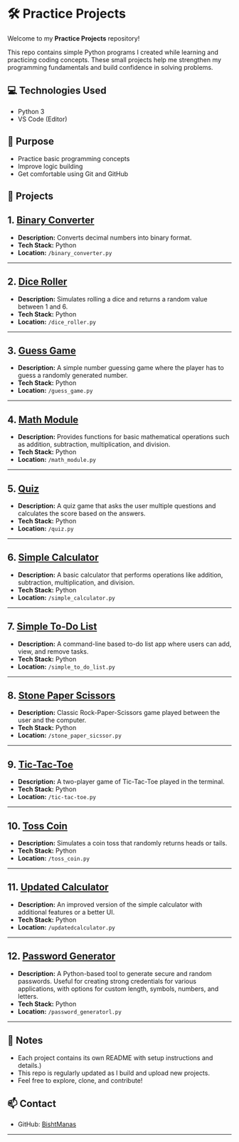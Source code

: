 # 🛠️ Practice Projects

Welcome to my **Practice Projects** repository!

This repo contains simple Python programs I created while learning and practicing coding concepts. These small projects help me strengthen my programming fundamentals and build confidence in solving problems.

## 💻 Technologies Used

- Python 3
- VS Code (Editor)

## 🧠 Purpose

- Practice basic programming concepts
- Improve logic building
- Get comfortable using Git and GitHub

## 📁 Projects
## 1. [Binary Converter](https://github.com/BishtManas/practice/blob/main/My%20projects%20/binary_converter.py)

- **Description:** Converts decimal numbers into binary format.
- **Tech Stack:** Python
- **Location:** `/binary_converter.py`

---

## 2. [Dice Roller](https://github.com/BishtManas/practice/blob/main/My%20projects%20/dice_roller.py)

- **Description:** Simulates rolling a dice and returns a random value between 1 and 6.
- **Tech Stack:** Python
- **Location:** `/dice_roller.py`

---

## 3. [Guess Game](https://github.com/BishtManas/practice/blob/main/My%20projects%20/guess_game.py)

- **Description:** A simple number guessing game where the player has to guess a randomly generated number.
- **Tech Stack:** Python
- **Location:** `/guess_game.py`

---

## 4. [Math Module](https://github.com/BishtManas/practice/blob/main/My%20projects%20/math_module.py)

- **Description:** Provides functions for basic mathematical operations such as addition, subtraction, multiplication, and division.
- **Tech Stack:** Python
- **Location:** `/math_module.py`

---

## 5. [Quiz](https://github.com/BishtManas/practice/blob/main/My%20projects%20/quiz.py)

- **Description:** A quiz game that asks the user multiple questions and calculates the score based on the answers.
- **Tech Stack:** Python
- **Location:** `/quiz.py`

---

## 6. [Simple Calculator](https://github.com/BishtManas/practice/blob/main/My%20projects%20/simple_calculator.py)

- **Description:** A basic calculator that performs operations like addition, subtraction, multiplication, and division.
- **Tech Stack:** Python
- **Location:** `/simple_calculator.py`

---

## 7. [Simple To-Do List](https://github.com/BishtManas/practice/blob/main/My%20projects%20/simple_to_do_list.py)

- **Description:** A command-line based to-do list app where users can add, view, and remove tasks.
- **Tech Stack:** Python
- **Location:** `/simple_to_do_list.py`

---

## 8. [Stone Paper Scissors](https://github.com/BishtManas/practice/blob/main/My%20projects%20/stone_paper_sicssor.py)

- **Description:** Classic Rock-Paper-Scissors game played between the user and the computer.
- **Tech Stack:** Python
- **Location:** `/stone_paper_sicssor.py`

---

## 9. [Tic-Tac-Toe](https://github.com/BishtManas/practice/blob/main/My%20projects%20/tic-tac-toe.py)

- **Description:** A two-player game of Tic-Tac-Toe played in the terminal.
- **Tech Stack:** Python
- **Location:** `/tic-tac-toe.py`

---

## 10. [Toss Coin](https://github.com/BishtManas/practice/blob/main/My%20projects%20/toss_coin.py)

- **Description:** Simulates a coin toss that randomly returns heads or tails.
- **Tech Stack:** Python
- **Location:** `/toss_coin.py`

---

## 11. [Updated Calculator](https://github.com/BishtManas/practice/blob/main/My%20projects%20/updatedcalculator.py)

- **Description:** An improved version of the simple calculator with additional features or a better UI.
- **Tech Stack:** Python
- **Location:** `/updatedcalculator.py`

---

## 12. [Password Generator](https://github.com/BishtManas/practice/blob/main/My%20projects%20/password_generatorl.py)
- **Description:** A Python-based tool to generate secure and random passwords. Useful for creating strong credentials for various applications, with options for custom length, symbols, numbers, and letters.
- **Tech Stack:** Python
- **Location:** `/password_generatorl.py`

---

## 📌 Notes

- Each project contains its own README with setup instructions and details.)
- This repo is regularly updated as I build and upload new projects.
- Feel free to explore, clone, and contribute!

## 📫 Contact

- GitHub: [BishtManas](https://github.com/BishtManas)

---
